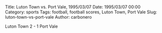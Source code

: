 Title: Luton Town vs. Port Vale, 1995/03/07
Date: 1995/03/07 00:00
Category: sports
Tags: football, football scores, Luton Town, Port Vale
Slug: luton-town-vs-port-vale
Author: carbonero


Luton Town 2 - 1 Port Vale
